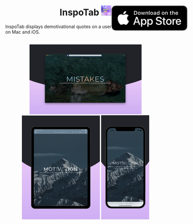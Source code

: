 <h1 align="center">
  <span align="center">
    InspoTab <img src="Resources/icon.png" alt="logo" width="32" height="32">
  </span>
  <a href="https://apps.apple.com/us/app/inspotab/id1585533975">
    <img align="right" style="position: absolute" src="Resources/Download_on_the_App_Store_Badge_US-UK_RGB_blk_092917.svg">
  </a>
</h1>
InspoTab displays demotivational quotes on a user's Safari "new tab" page on Mac and iOS. 
<br>

<br>
<p align="center">
  <img src="Resources/InspoTabDemoMac.jpg" width="70%" height="70%"> 
  <img src="Resources/InspoTabDemoiPad.png" width="48.6%" height="48.6%">
  <img src="Resources/InspoTabDemoiPhone.png" width="30%" height="30%">
</p>

